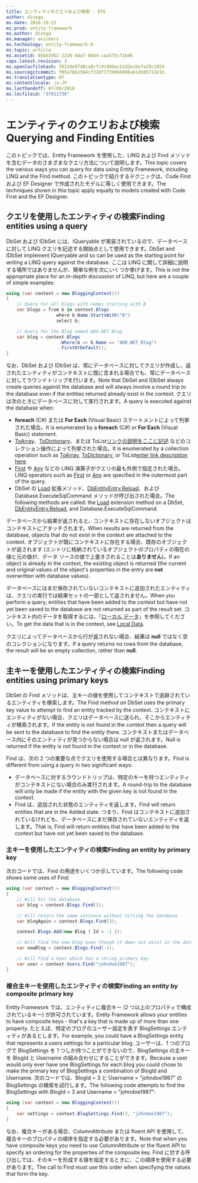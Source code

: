 ```yaml
---
title: エンティティのクエリおよび検索 - EF6
author: divega
ms.date: 2016-10-23
ms.prod: entity-framework
ms.author: divega
ms.manager: avickers
ms.technology: entity-framework-6
ms.topic: article
ms.assetid: 65bb3db2-2226-44af-8864-caa575cf1b46
caps.latest.revision: 3
ms.openlocfilehash: f0319e97d8ca8cfc9c90dac51d2ecbe7a29c1929
ms.sourcegitcommit: f05e7b62584cf228f17390bb086a61d505712e1b
ms.translationtype: HT
ms.contentlocale: ja-JP
ms.lasthandoff: 07/08/2018
ms.locfileid: "37911736"
---
```

# <a name="querying-and-finding-entities"></a><span data-ttu-id="2409c-102">エンティティのクエリおよび検索</span><span class="sxs-lookup"><span data-stu-id="2409c-102">Querying and Finding Entities</span></span>
<span data-ttu-id="2409c-103">このトピックでは、Entity Framework を使用した、LINQ および Find メソッドを含むデータのさまざまなクエリ方法について説明します。</span><span class="sxs-lookup"><span data-stu-id="2409c-103">This topic covers the various ways you can query for data using Entity Framework, including LINQ and the Find method.</span></span> <span data-ttu-id="2409c-104">このトピックで紹介するテクニックは、Code First および EF Designer で作成されたモデルに等しく使用できます。</span><span class="sxs-lookup"><span data-stu-id="2409c-104">The techniques shown in this topic apply equally to models created with Code First and the EF Designer.</span></span>  

## <a name="finding-entities-using-a-query"></a><span data-ttu-id="2409c-105">クエリを使用したエンティティの検索</span><span class="sxs-lookup"><span data-stu-id="2409c-105">Finding entities using a query</span></span>  

<span data-ttu-id="2409c-106">DbSet および IDbSet には、IQueryable が実装されているので、データベースに対して LINQ クエリを記述する開始点として使用できます。</span><span class="sxs-lookup"><span data-stu-id="2409c-106">DbSet and IDbSet implement IQueryable and so can be used as the starting point for writing a LINQ query against the database.</span></span> <span data-ttu-id="2409c-107">ここは LINQ に関して詳細に説明する場所ではありませんが、簡単な例を次にいくつか挙げます。</span><span class="sxs-lookup"><span data-stu-id="2409c-107">This is not the appropriate place for an in-depth discussion of LINQ, but here are a couple of simple examples:</span></span>  

``` csharp
using (var context = new BloggingContext())
{
    // Query for all blogs with names starting with B
    var blogs = from b in context.Blogs
                   where b.Name.StartsWith("B")
                   select b;

    // Query for the Blog named ADO.NET Blog
    var blog = context.Blogs
                    .Where(b => b.Name == "ADO.NET Blog")
                    .FirstOrDefault();
}
```  

<span data-ttu-id="2409c-108">なお、DbSet および IDbSet は、常にデータベースに対してクエリが作成し、返されたエンティティがコンテキストに既に含まれる場合でも、常にデータベースに対してラウンドトリップを行います。</span><span class="sxs-lookup"><span data-stu-id="2409c-108">Note that DbSet and IDbSet always create queries against the database and will always involve a round trip to the database even if the entities returned already exist in the context.</span></span> <span data-ttu-id="2409c-109">クエリは次のときにデータベースに対して実行されます。</span><span class="sxs-lookup"><span data-stu-id="2409c-109">A query is executed against the database when:</span></span>  

- <span data-ttu-id="2409c-110">**foreach** (C#) または **For Each** (Visual Basic) ステートメントによって列挙された場合。</span><span class="sxs-lookup"><span data-stu-id="2409c-110">It is enumerated by a **foreach** (C#) or **For Each** (Visual Basic) statement.</span></span>  
- <span data-ttu-id="2409c-111">[ToArray](https://msdn.microsoft.com/library/bb298736)、[ToDictionary](https://msdn.microsoft.com/library/system.linq.enumerable.todictionary)、または ToList[リンクの説明をここに記述](https://msdn.microsoft.com/library/bb342261) などのコレクション操作によって列挙された場合。</span><span class="sxs-lookup"><span data-stu-id="2409c-111">It is enumerated by a collection operation such as [ToArray](https://msdn.microsoft.com/library/bb298736), [ToDictionary](https://msdn.microsoft.com/library/system.linq.enumerable.todictionary), or ToList[enter link description here](https://msdn.microsoft.com/library/bb342261).</span></span>  
- <span data-ttu-id="2409c-112">[First](https://msdn.microsoft.com/library/bb291976) や [Any](https://msdn.microsoft.com/library/bb337697) などの LINQ 演算子がクエリの最も外側で指定された場合。</span><span class="sxs-lookup"><span data-stu-id="2409c-112">LINQ operators such as [First](https://msdn.microsoft.com/library/bb291976) or [Any](https://msdn.microsoft.com/library/bb337697) are specified in the outermost part of the query.</span></span>  
- <span data-ttu-id="2409c-113">DbSet の [Load](https://msdn.microsoft.com/library/system.data.entity.dbextensions.load) 拡張メソッド、[DbEntityEntry.Reload](https://msdn.microsoft.com/library/system.data.entity.infrastructure.dbentityentry.reload.aspx)、および Database.ExecuteSqlCommand メソッドが呼び出された場合。</span><span class="sxs-lookup"><span data-stu-id="2409c-113">The following methods are called: the [Load](https://msdn.microsoft.com/library/system.data.entity.dbextensions.load) extension method on a DbSet, [DbEntityEntry.Reload](https://msdn.microsoft.com/library/system.data.entity.infrastructure.dbentityentry.reload.aspx), and Database.ExecuteSqlCommand.</span></span>  

<span data-ttu-id="2409c-114">データベースから結果が返されると、コンテキストに存在しないオブジェクトはコンテキストにアタッチされます。</span><span class="sxs-lookup"><span data-stu-id="2409c-114">When results are returned from the database, objects that do not exist in the context are attached to the context.</span></span> <span data-ttu-id="2409c-115">オブジェクトが既にコンテキストに存在する場合、既存のオブジェクトが返されます (エントリに格納されているオブジェクトのプロパティの現在の値と元の値が、データ ソースの値で上書きされることは**ありません**)。</span><span class="sxs-lookup"><span data-stu-id="2409c-115">If an object is already in the context, the existing object is returned (the current and original values of the object's properties in the entry are **not** overwritten with database values).</span></span>  

<span data-ttu-id="2409c-116">データベースにはまだ保存されていないコンテキストに追加されたエンティティは、クエリの実行では結果セットの一部として返されません。</span><span class="sxs-lookup"><span data-stu-id="2409c-116">When you perform a query, entities that have been added to the context but have not yet been saved to the database are not returned as part of the result set.</span></span> <span data-ttu-id="2409c-117">コンテキスト内のデータを取得するには、「[ローカル データ](~/ef6/querying/local-data.md)」を参照してください。</span><span class="sxs-lookup"><span data-stu-id="2409c-117">To get the data that is in the context, see [Local Data](~/ef6/querying/local-data.md).</span></span>  

<span data-ttu-id="2409c-118">クエリによってデータベースから行が返されない場合、結果は **null** ではなく空のコレクションになります。</span><span class="sxs-lookup"><span data-stu-id="2409c-118">If a query returns no rows from the database, the result will be an empty collection, rather than **null**.</span></span>  

## <a name="finding-entities-using-primary-keys"></a><span data-ttu-id="2409c-119">主キーを使用したエンティティの検索</span><span class="sxs-lookup"><span data-stu-id="2409c-119">Finding entities using primary keys</span></span>  

<span data-ttu-id="2409c-120">DbSet の Find メソッドは、主キーの値を使用してコンテキストで追跡されているエンティティを検索します。</span><span class="sxs-lookup"><span data-stu-id="2409c-120">The Find method on DbSet uses the primary key value to attempt to find an entity tracked by the context.</span></span> <span data-ttu-id="2409c-121">コンテキストにエンティティがない場合、クエリはデータベースに送られ、そこからエンティティが検索されます。</span><span class="sxs-lookup"><span data-stu-id="2409c-121">If the entity is not found in the context then a query will be sent to the database to find the entity there.</span></span> <span data-ttu-id="2409c-122">コンテキストまたはデータベース内にそのエンティティが見つからない場合は null が返されます。</span><span class="sxs-lookup"><span data-stu-id="2409c-122">Null is returned if the entity is not found in the context or in the database.</span></span>  

<span data-ttu-id="2409c-123">Find は、次の 2 つの重要な点でクエリを使用する場合とは異なります。</span><span class="sxs-lookup"><span data-stu-id="2409c-123">Find is different from using a query in two significant ways:</span></span>  

- <span data-ttu-id="2409c-124">データベースに対するラウンドトリップは、特定のキーを持つエンティティがコンテキストにない場合のみ実行されます。</span><span class="sxs-lookup"><span data-stu-id="2409c-124">A round-trip to the database will only be made if the entity with the given key is not found in the context.</span></span>  
- <span data-ttu-id="2409c-125">Find は、追加された状態のエンティティを返します。</span><span class="sxs-lookup"><span data-stu-id="2409c-125">Find will return entities that are in the Added state.</span></span> <span data-ttu-id="2409c-126">つまり、Find はコンテキストに追加されているけれども、データベースにまだ保存されていないエンティティを返します。</span><span class="sxs-lookup"><span data-stu-id="2409c-126">That is, Find will return entities that have been added to the context but have not yet been saved to the database.</span></span>  
### <a name="finding-an-entity-by-primary-key"></a><span data-ttu-id="2409c-127">主キーを使用したエンティティの検索</span><span class="sxs-lookup"><span data-stu-id="2409c-127">Finding an entity by primary key</span></span>  

<span data-ttu-id="2409c-128">次のコードでは、Find の用途をいくつか示しています。</span><span class="sxs-lookup"><span data-stu-id="2409c-128">The following code shows some uses of Find:</span></span>  

``` csharp
using (var context = new BloggingContext())
{
    // Will hit the database
    var blog = context.Blogs.Find(3);

    // Will return the same instance without hitting the database
    var blogAgain = context.Blogs.Find(3);

    context.Blogs.Add(new Blog { Id = -1 });

    // Will find the new blog even though it does not exist in the database
    var newBlog = context.Blogs.Find(-1);

    // Will find a User which has a string primary key
    var user = context.Users.Find("johndoe1987");
}
```  

### <a name="finding-an-entity-by-composite-primary-key"></a><span data-ttu-id="2409c-129">複合主キーを使用したエンティティの検索</span><span class="sxs-lookup"><span data-stu-id="2409c-129">Finding an entity by composite primary key</span></span>  

<span data-ttu-id="2409c-130">Entity Framework では、エンティティに複合キー (2 つ以上のプロパティで構成されているキー) が許可されています。</span><span class="sxs-lookup"><span data-stu-id="2409c-130">Entity Framework allows your entities to have composite keys - that's a key that is made up of more than one property.</span></span> <span data-ttu-id="2409c-131">たとえば、特定のブログのユーザー設定を表す BlogSettings エンティティがあるとします。</span><span class="sxs-lookup"><span data-stu-id="2409c-131">For example, you could have a BlogSettings entity that represents a users settings for a particular blog.</span></span> <span data-ttu-id="2409c-132">ユーザーは、1 つのブログで BlogSettings を 1 つしか持つことができないので、BlogSettings の主キーを BlogId と Username の組み合わせにすることができます。</span><span class="sxs-lookup"><span data-stu-id="2409c-132">Because a user would only ever have one BlogSettings for each blog you could chose to make the primary key of BlogSettings a combination of BlogId and Username.</span></span> <span data-ttu-id="2409c-133">次のコードでは、BlogId = 3 と Username = "johndoe1987" の BlogSettings の検索を試行します。</span><span class="sxs-lookup"><span data-stu-id="2409c-133">The following code attempts to find the BlogSettings with BlogId = 3 and Username = "johndoe1987":</span></span>  

``` csharp  
using (var context = new BloggingContext())
{
    var settings = context.BlogSettings.Find(3, "johndoe1987");
}
```  

<span data-ttu-id="2409c-134">なお、複合キーがある場合、ColumnAttribute または fluent API を使用して、複合キーのプロパティの順序を指定する必要があります。</span><span class="sxs-lookup"><span data-stu-id="2409c-134">Note that when you have composite keys you need to use ColumnAttribute or the fluent API to specify an ordering for the properties of the composite key.</span></span> <span data-ttu-id="2409c-135">Find に対する呼び出しでは、そのキーを形成する値を指定するときに、この順序を使用する必要があります。</span><span class="sxs-lookup"><span data-stu-id="2409c-135">The call to Find must use this order when specifying the values that form the key.</span></span>  
